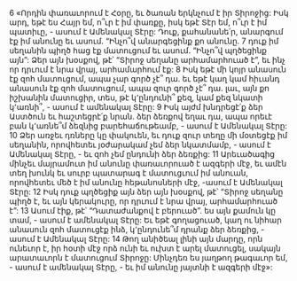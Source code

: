 6 «Որդին փառաւորում է Հօրը, եւ ծառան երկնչում է իր Տիրոջից: Իսկ արդ, եթէ ես Հայր եմ, ո՞ւր է իմ փառքը, իսկ եթէ Տէր եմ, ո՞ւր է իմ պատիւը, - ասում է Ամենակալ Տէրը: Դուք, քահանանե՛ր, անարգում էք իմ անունը եւ ասում. “Ինչո՞վ անարգեցինք քո անունը. 7 դուք իմ սեղանին պիղծ հաց էք մատուցում եւ ասում. “Ինչո՞վ պղծեցինք այն”: Ձեր այն խօսքով, թէ՝ “Տիրոջ սեղանը արհամարհուած է”, եւ ինչ որ դրւում է նրա վրայ, արհամարհում էք: 8 Իսկ եթէ մի կոյր անասուն էք զոհ մատուցում, ապա չար գործ չէ՞ դա. եւ եթէ կաղ կամ հիւանդ անասուն էք զոհ մատուցում, ապա զուր գործ չէ՞ դա. լաւ, այն քո իշխանին մատուցիր, տես, թէ կ՚ընդունի՞ քեզ, կամ քեզ նկատի կ՚առնի՞, - ասում է ամենակալ Տէրը: 9 Իսկ այժմ խնդրեցէ՛ք ձեր Աստծուն եւ հաշտեցրէ՛ք նրան. ձեր ձեռքով եղաւ դա, ապա որեւէ բան կ՚առնե՞մ ձեզնից բարեհաճութեամբ, - ասում է Ամենակալ Տէրը: 10 Ձեր առջեւ դռները կը փակուեն, եւ դուք զուր տեղը մի մօտեցէք իմ սեղանին, որովհետեւ յօժարակամ չեմ ձեր նկատմամբ, - ասում է Ամենակալ Տէրը, - եւ զոհ չեմ ընդունի ձեր ձեռքից: 11 Արեւածագից մինչեւ մայրամուտ իմ անունը փառաւորուած է ազգերի մէջ, եւ ամէն տեղ խունկ եւ սուրբ պատարագ է մատուցւում իմ անուան, որովհետեւ մեծ է իմ անունը հեթանոսների մէջ, -ասում է Ամենակալ Տէրը: 12 Իսկ դուք պղծեցիք այն ձեր այն խօսքով, թէ՝ “Տիրոջ սեղանը պիղծ է, եւ այն կերակուրը, որ դրւում է նրա վրայ, արհամարհուած է”: 13 Ասում էիք, թէ՝ “Դատաժանքով է բերուած”. ես այն քամուն կը տամ, - ասում է ամենակալ Տէրը: Եւ եթէ գողացուած, կաղ ու նիհար անասուն զոհ մատուցէք ինձ, կ՚ընդունե՞մ դրանք ձեր ձեռքից, - ասում է Ամենակալ Տէրը: 14 Թող անիծեալ լինի այն մարդը, որն ունեւոր է, իր հօտի մէջ որձ ունի եւ ուխտ է արել մատուցել, սակայն արատաւորն է մատուցում Տիրոջը: Մինչդեռ ես յաղթող թագաւոր եմ, - ասում է ամենակալ Տէրը, - եւ իմ անունը յայտնի է ազգերի մէջ»:
